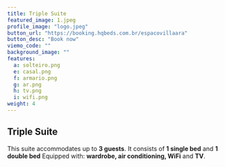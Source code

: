 ```yaml
---
title: Triple Suite
featured_image: 1.jpeg
profile_image: "logo.jpeg"
button_url: "https://booking.hqbeds.com.br/espacovillaara"
button_desc: "Book now"
viemo_code: ""
background_image: ""
features:
  a: solteiro.png 
  e: casal.png
  f: armario.png
  g: ar.png
  h: tv.png
  i: wifi.png
weight: 4
---
```

## Triple Suite

This suite accommodates up to **3 guests**. It consists of **1 single bed** and **1 double bed** Equipped with: **wardrobe, air conditioning, WiFi** and **TV**.
